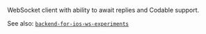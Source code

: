 WebSocket client with ability to await replies and Codable support.

See also: [`backend-for-ios-ws-experiments`](https://github.com/ruslandoga/backend-for-ios-ws-experiments)
